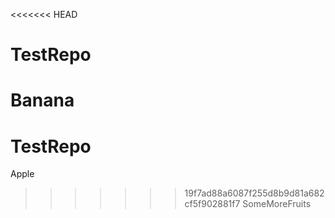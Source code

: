 <<<<<<< HEAD
# TestRepo 
Banana
=======
# TestRepo
Apple
>>>>>>> 19f7ad88a6087f255d8b9d81a682cf5f902881f7
SomeMoreFruits